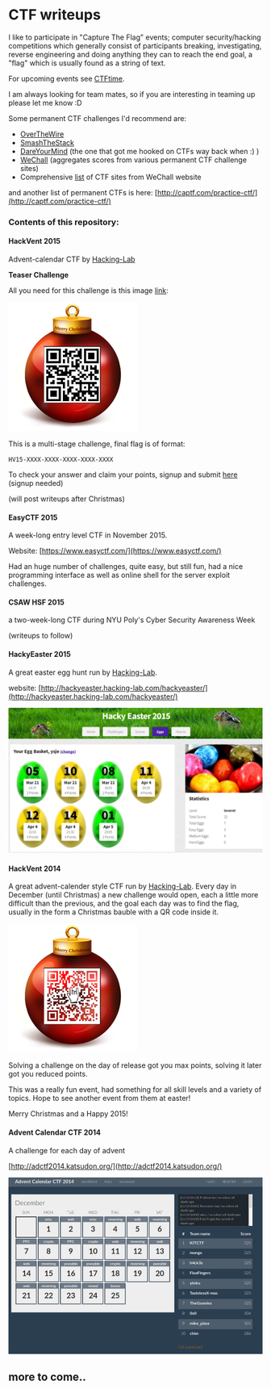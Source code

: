 # CTF writeups 


I like to participate in "Capture The Flag" events; computer security/hacking competitions which generally consist of participants breaking, investigating, reverse engineering and doing anything they can to reach the end goal, a "flag" which is usually found as a string of text. 

For upcoming events see [CTFtime](https://ctftime.org/).

I am always looking for team mates, so if you are interesting in teaming up please let me know :D
  
Some permanent CTF challenges I'd recommend are:  
- [OverTheWire](http://overthewire.org/wargames/)  
- [SmashTheStack](http://smashthestack.org/)  
- [DareYourMind](http://www.dareyourmind.net/) (the one that got me hooked on CTFs way back when :) )  
- [WeChall](http://www.wechall.net/) (aggregates scores from various permanent CTF challenge sites)   
- Comprehensive [list](http://www.wechall.net/active_sites/all/by/site_id/ASC/page-1) of CTF sites from WeChall website  

and another list of permanent CTFs is here: [http://captf.com/practice-ctf/](http://captf.com/practice-ctf/)


### Contents of this repository:

#### HackVent 2015

Advent-calendar CTF by [Hacking-Lab](https://www.hacking-lab.com)

**Teaser Challenge**

All you need for this challenge is this image [link](resources/santas_leak_new.png):

![](resources/santas_leak_new.png)

This is a multi-stage challenge, final flag is of format:

```
HV15-XXXX-XXXX-XXXX-XXXX-XXXX
```

To check your answer and claim your points, signup and submit [here](https://www.hacking-lab.com/cases/8891-santas-leak/8891-santas-leak-wargame.html?event=979&case=1283) (signup needed)


(will post writeups after Christmas)



#### EasyCTF 2015

A week-long entry level CTF in November 2015.

Website: [https://www.easyctf.com/](https://www.easyctf.com/)

Had an huge number of challenges, quite easy, but still fun, had a nice programming interface as well as online shell for the server exploit challenges.


#### CSAW HSF 2015

a two-week-long CTF during NYU Poly's Cyber Security Awareness Week

(writeups to follow)

#### HackyEaster 2015

A great easter egg hunt run by [Hacking-Lab](https://www.hacking-lab.com/). 

website: [http://hackyeaster.hacking-lab.com/hackyeaster/](http://hackyeaster.hacking-lab.com/hackyeaster/)


![](HackyEaster_2015/images/egg_10_screenshot.png)



#### HackVent 2014

A great advent-calender style CTF run by [Hacking-Lab](https://www.hacking-lab.com/). 
Every day in December (until Christmas) a new challenge would open, each a little more difficult than the previous, 
and the goal each day was to find the flag, usually in the form a Christmas bauble with a QR code inside it.

![](Hackvent_2014/images/hackvent-logo.png)

Solving a challenge on the day of release got you max points, solving it later got you reduced points. 

This was a really fun event, had something for all skill levels and a variety of topics. Hope to see another event 
from them at easter!

Merry Christmas and a Happy 2015!


#### Advent Calendar CTF 2014

A challenge for each day of advent

[http://adctf2014.katsudon.org/](http://adctf2014.katsudon.org/)

![](adCTF2014/files/scoreboard.png)













## more to come..

